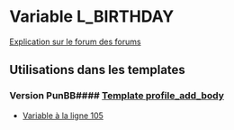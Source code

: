 # Variable L_BIRTHDAY
[Explication sur le forum des forums](http://forum.forumactif.com/t294113-listing-des-variables#L_BIRTHDAY)
## Utilisations dans les templates
### Version PunBB#### [Template profile_add_body](punbb/profile_add_body.md)
* [Variable à la ligne 105](../punbb/profile_add_body.tpl#L105)